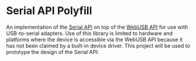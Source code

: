 # Serial API Polyfill

An implementation of the [Serial API](https://wicg.github.io/serial) on top of
the [WebUSB API](https://wicg.github.io/webusb) for use with USB-to-serial
adapters. Use of this library is limited to hardware and platforms where the
device is accessible via the WebUSB API because it has not been claimed by a
built-in device driver. This project will be used to prototype the design of
the Serial API.
